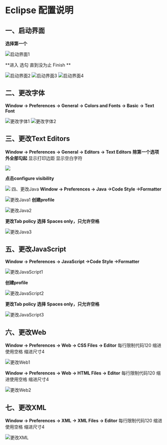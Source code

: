 # Eclipse 配置说明

## 一、启动界面
**选择第一个**

![启动界面1](assets/启动界面1.png)

**进入 选勾 直到没为止 Finish **

![启动界面2](assets/启动界面2.png)
![启动界面3](assets/启动界面3.png)
![启动界面4](assets/启动界面4.png)

## 二、更改字体
**Window -> Preferences -> General -> Colors and Fonts  -> Basic -> Text Font**

![更改字体1](assets/更改字体1.png)
![更改字体2](assets/更改字体2.png)

## 三、更改Text Editors
**Window -> Preferences -> General -> Editors -> Text Editors**
**除第一个选项外全部勾起**
显示打印边距
显示空白字符

![](assets/ChangeText_Editors1.png)

**点击configure visibility**

![](assets/ChangeText_Editors2.png)
四、更改Java
**Window -> Preferences -> Java ->Code Style ->Formatter**

![更改Java1](assets/更改Java1.png)
**创建profile**

![更改Java2](assets/更改Java2.png)

**更改Tab policy 选择 Spaces only，只允许空格**

![更改Java3](assets/更改Java3.png)

## 五、更改JavaScript
**Window -> Preferences -> JavaScript ->Code Style ->Formatter**

![更改JavaScript1](assets/更改JavaScript1.png)

**创建profile**

![更改JavaScript2](assets/更改JavaScript2.png)

**更改Tab policy 选择 Spaces only，只允许空格**

![更改JavaScript3](assets/更改JavaScript3.png)

## 六、更改Web
**Window -> Preferences -> Web -> CSS Files -> Editor**
每行限制代码120
缩进使用空格
缩进尺寸4

![更改Web1](assets/更改Web1.png)

**Window -> Preferences -> Web -> HTML Files -> Editor**
每行限制代码120
缩进使用空格
缩进尺寸4

![更改Web2](assets/更改Web2.png)

## 七、更改XML
**Window -> Preferences -> XML -> XML Files -> Editor**
每行限制代码120
缩进使用空格
缩进尺寸4

![更改XML](assets/更改XML.png)
